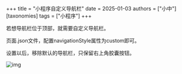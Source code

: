 +++
title = "小程序自定义导航栏"
date = 2025-01-03
authors = ["小中"]
[taxonomies]
tags = ["小程序"]
+++

若想导航栏位于顶部，就需要自定义导航栏。

页面.json文件，配置navigationStyle属性为custom即可。

设置以后，移除默认的导航栏，只保留右上角胶囊按钮。

![img](https://linxz-aliyun.oss-cn-shenzhen.aliyuncs.com/images/202501031439177.png)